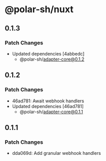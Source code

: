 # @polar-sh/nuxt

## 0.1.3

### Patch Changes

- Updated dependencies [4abbedc]
  - @polar-sh/adapter-core@0.1.2

## 0.1.2

### Patch Changes

- 46ad781: Await webhook handlers
- Updated dependencies [46ad781]
  - @polar-sh/adapter-core@0.1.1

## 0.1.1

### Patch Changes

- dda069d: Add granular webhook handlers

